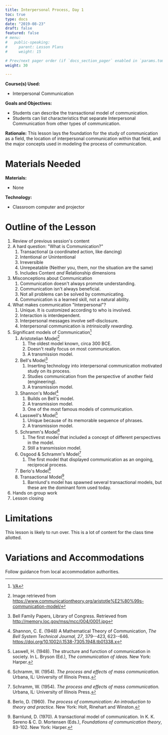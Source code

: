 ```yaml
---
title: Interpersonal Process, Day 1
toc: true
type: docs
date: "2019-08-23"
draft: false
featured: false
# menu:
#   public-speaking:
#     parent: Lesson Plans
#     weight: 15

# Prev/next pager order (if `docs_section_pager` enabled in `params.toml`)
weight: 30

---
```


**Course(s) Used:**

* Interpersonal Communication

**Goals and Objectives:**

* Students can describe the transactional model of communication.
* Students can list characteristics that separate Interpersonal Communication from other types of communication.

**Rationale:** This lesson lays the foundation for the study of
communication as a field, the location of interpersonal communication
within that field, and the major concepts used in modeling the process of
communication.

Materials Needed
================

**Materials:**

* None

**Technology:**

* Classroom computer and projector

Outline of the Lesson
=====================

1.  Review of previous session's content
2.  A hard question: "What is Communication?"
    1. Transactional (a coordinated action, like dancing)
    2. Intentional *or* Unintentional
    3. Irreversible
    4. Unrepeatable (Neither you, them, nor the situation are the same)
    5. Includes Content *and* Relationship dimensions
3.  Misconceptions about Communication
    1. Communication doesn't always promote understanding.
    1. Communication isn't always beneficial.
    2. Not all problems can be solved by communicating.
    3. Communication is a learned skill, not a natural ability.
4.  What makes communication "Interpersonal"?
    1. Unique. It is customized according to who is involved.
    2. Interaction is interdependent.
    3. Interpersonal messages involve self-disclosure.
    4. Interpersonal communication is *intrinsically rewarding*.
5.  Significant models of Communication[^va-ip1]
    1. Aristotelian Model[^aristotle-nd]
        1. The oldest model known, circa 300 BCE.
        2. Doesn't really focus on most communication.
        3. A transmission model.
    2.  Bell's Model[^bell-nd]
        1. Inserting technology into interpersonal communication motivated study on its process.
        2. Studies communication from the perspective of another field (engineering).
        3. A transmission model.
    3.  Shannon's Model[^shannon-1948]
        1. Builds on Bell's model.
        2. A transmission model.
        3. One of the most famous models of communication.
    4.  Lasswell's Model[^lasswell-1948]
        1. Unique because of its memorable sequence of phrases.
        2. A transmission model.
    5.  Schramm's Model[^schramm-1954]
        1. The first model that included a concept of different perspectives in the model.
        2. Still a transmission model.
    6.  Osgood & Schramm's Model[^osgood-schramm-1954]
        1. The first model that displayed communication as an ongoing, reciprocal process.
    7.  Berlo's Model[^berlo-1960]
    8.  Transactional Model[^barnlund-1970]
        1. Barnlund's model has spawned several transactional models, but these are the dominant form used today.
6. Hands on group work
7. Lesson closing

[^va-ip1]: [VA](/course/interpersonal/visual-aid/interpersonal-process-1/)

[^aristotle-nd]: Image retrieved from https://www.communicationtheory.org/aristotle%E2%80%99s-communication-model/
[^barnlund-1970]: Barnlund, D. (1970). A transactional model of communication. In K. K. Sereno & C. D. Mortensen (Eds.), *Foundations of communication theory*, 83-102. New York: Harper.
[^bell-nd]: Bell Family Papers, Library of Congress. Retrieved from http://memory.loc.gov/mss/mcc/004/0001.jpg
[^berlo-1960]: Berlo, D. (1960). *The process of communication: An introduction to theory and practice.* New York: Holt, Rinehart and Winston.
[^lasswell-1948]: Laswell, H. (1948). The structure and function of communication in society. In L. Bryson (Ed.), *The communication of ideas.* New York: Harper.
[^osgood-schramm-1954]: Schramm, W. (1954). *The process and effects of mass communication.* Urbana, IL: University of Illinois Press.
[^schramm-1954]: Schramm, W. (1954). *The process and effects of mass communication.* Urbana, IL: University of Illinois Press.
[^shannon-1948]: Shannon, C. E. (1948) A Mathematical Theory of Communication, *The Bell System Technical Journal, 27*, 379--423, 623--646. https://doi.org/10.1002/j.1538-7305.1948.tb01338.x

Limitations
===========

This lesson is likely to run over. This is a lot of content for the class
time allotted.

<!--
Debrief
=======
-->

Variations and Accommodations
=============================

Follow guidance from local accommodation authorities.

<!-- End Notes -->

<!-- Previous Versions:

   v#   | Date       | Modifications
  ------|:-----------|:-------------
  v0.00 | 2019-08-26 | Initial Version

-->
